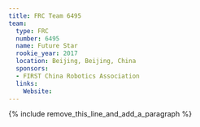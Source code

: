 ```yaml
---
title: FRC Team 6495
team:
  type: FRC
  number: 6495
  name: Future Star
  rookie_year: 2017
  location: Beijing, Beijing, China
  sponsors:
  - FIRST China Robotics Association
  links:
    Website:
---
```


{% include remove_this_line_and_add_a_paragraph %}